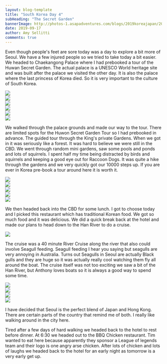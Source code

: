 ```yaml
---
layout: blog-template
title: "South Korea Day 4"
subHeading: "The Secret Garden"
bannerImage: http://photos-1.asapadventures.com/blogs/2019koreajapan/2019-09-17/IMG_0990.jpg_compressed.JPEG
date: 2019-09-17
author: Amy Sellitti
comments: true
---
```


Even though people's feet are sore today was a day to explore a bit more of Seoul. We have a few injured people so we tried to take today a bit easier. We headed to Chaekangong Palace where I had prebooked a tour of the Huwan Secret Garden. The actual palace is a UNESCO World heritage site and was built after the palace we visited the other day. It is also the palace where the last princess of Korea died. So it is very important to the culture of South Korea.

<div class="center-image"><img src="http://photos-1.asapadventures.com/blogs/2019koreajapan/2019-09-17/IMG_20190917_103936~2.jpg_compressed.JPEG"/></div>
<div class="center-image"><img src="http://photos-1.asapadventures.com/blogs/2019koreajapan/2019-09-17/IMG_20190917_105458.jpg_compressed.JPEG"/></div>
<div class="center-image"><img src="http://photos-1.asapadventures.com/blogs/2019koreajapan/2019-09-17/IMG_20190917_110413.jpg_compressed.JPEG"/></div>
<div class="center-image"><img src="http://photos-1.asapadventures.com/blogs/2019koreajapan/2019-09-17/IMG_20190917_111819.jpg_compressed.JPEG"/></div>
<div class="center-image"><img src="http://photos-1.asapadventures.com/blogs/2019koreajapan/2019-09-17/20190917120950_IMG_0947.jpg_compressed.JPEG"/></div>
<div class="center-image"><img src="http://photos-1.asapadventures.com/blogs/2019koreajapan/2019-09-17/IMG_0959.jpg_compressed.JPEG"/></div>

We walked through the palace grounds and made our way to the tour. There are limited spots for the Huwon Secret Garden Tour so I had prebooked in advance. The guided tour through the King's private Gardens. When we got in it was seriously like a forest. It was hard to believe we were still in the CBD. We went through random mini gardens, saw some pools and ponds and lots of squirrels. I spent half my time being distracted by birds and squirrels and keeping a good eye out for Raccoon Dogs. It was quite a hike through the gardens and we very quickly got our 10000 steps up. If you are ever in Korea pre-book a tour around here it is worth it.

<div class="center-image"><img src="http://photos-1.asapadventures.com/blogs/2019koreajapan/2019-09-17/IMG_0986.jpg_compressed.JPEG"/></div>
<div class="center-image"><img src="http://photos-1.asapadventures.com/blogs/2019koreajapan/2019-09-17/IMG_0990.jpg_compressed.JPEG"/></div>
<div class="center-image"><img src="http://photos-1.asapadventures.com/blogs/2019koreajapan/2019-09-17/IMG_20190917_114522.jpg_compressed.JPEG"/></div>
<div class="center-image"><img src="http://photos-1.asapadventures.com/blogs/2019koreajapan/2019-09-17/IMG_20190917_120317.jpg_compressed.JPEG"/></div>
<div class="center-image"><img src="http://photos-1.asapadventures.com/blogs/2019koreajapan/2019-09-17/IMG_20190917_123055.jpg_compressed.JPEG"/></div>

We then headed back into the CBD for some lunch. I got to choose today and I picked this restaurant which has traditional Korean food. We got so much food and it was delicious. We did a quick break back at the hotel and made our plans to head down to the Han River to do a cruise.

<div class="center-image"><img src="http://photos-1.asapadventures.com/blogs/2019koreajapan/2019-09-17/IMG_20190917_132842.jpg_compressed.JPEG"/></div>

The cruise was a 40 minute River Cruise along the river that also could involve Seagull feeding. Seagull feeding I hear you saying but seagulls are very annoying in Australia. Turns out Seagulls in Seoul are actually Black gulls and they are huge so it was actually really cool watching them fly all around the boat. The cruise itself was not too exciting we saw a bit of the Han River, but Anthony loves boats so it is always a good way to spend some time.

<div class="center-image"><img src="http://photos-1.asapadventures.com/blogs/2019koreajapan/2019-09-17/IMG_20190917_155436.jpg_compressed.JPEG"/></div>
<div class="center-image"><img src="http://photos-1.asapadventures.com/blogs/2019koreajapan/2019-09-17/IMG_20190917_155807.jpg_compressed.JPEG"/></div>
<div class="center-image"><img src="http://photos-1.asapadventures.com/blogs/2019koreajapan/2019-09-17/20190917170828_IMG_1101.jpg_compressed.JPEG"/></div>
<div class="center-image"><img src="http://photos-1.asapadventures.com/blogs/2019koreajapan/2019-09-17/20190917170932_IMG_1144.jpg_compressed.JPEG"/></div>

I have decided that Seoul is the perfect blend of Japan and Hong Kong. There are certain parts of the country that remind me of both. I really like walking around in the city here.

Tired after a few days of hard walking we headed back to the hotel to rest before dinner. At 6:30 we headed out to the BBQ Chicken restaurant. Tim wanted to eat here because apparently they sponsor a League of legends team and their logo is one angry arse chicken. After lots of chicken and lots of laughs we headed back to the hotel for an early night as tomorrow is a very early get up.
